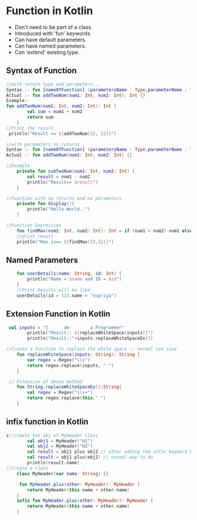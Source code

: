 # Function in Kotlin 
- Don't need to be part of a class.
- Introduced with 'fun' keywords.
- Can have default parameters.
- Can have named parameters.
- Can 'extend' existing type.

## Syntax of Function
```Kotlin
//with return type and parameters...
Syntax :- fun [nameOfFunction] (parametersName : Type,parameterName : Type,...) : [return type if any] {}
Actual :- fun addTwoNum(num1: Int, num2: Int): Int {}
Example:-
fun addTwoNum(num1: Int, num2: Int): Int {
        val sum = num1 + num2
        return sum
    }
//Print the result 
 println("Result == ${addTwoNum(12, 12)}")
```
```Kotlin
//with parameters no returns 
Syntax :- fun [nameOfFunction] (parametersName : Type,parameterName : Type,...) {}
Actual :- fun addTwoNum(num1: Int, num2: Int) {}

//Example
    private fun subTwoNum(num1: Int, num2: Int) {
        val result = num1 - num2
        println("Result== $result")
    }
```
```Kotlin
//function with no returns and no parameters
    private fun display(){
        println("Hello World..")
    }
```
```Kotlin
//Function Expression
    fun findMax(num1: Int, num2: Int): Int = if (num1 > num2) num1 else num2
    //print result 
    println("Max is== ${findMax(23,32)}")
```
## Named Parameters
```Kotlin
    fun userDetails(name: String, id: Int) {
        println("Name = $name and ID = $id")
    }
    //Print Results will be like 
    userDetails(id = 123,name = "supriya")
```
## Extension Function in Kotlin 
```kotlin
 val inputs = "I      am        a Programmer"
        println("Result:: ${replaceWhiteSpace(inputs)}")
        println("Result::"+inputs.replaceWhiteSpaceEx())
```
```Kotlin
//Create a function to replace the white space :: normal use case 
    fun replaceWhiteSpace(inputs: String): String {
        var regex = Regex("\\s")
        return regex.replace(inputs, " ")
    }
```
```Kotlin
 // Extension of above method
    fun String.replaceWhiteSpaceEx():String{
        val regex = Regex("\\s+")
        return regex.replace(this," ")
    }
```
## infix function in Kotlin
```Kotlin
z//create two obj of MyHeader class
        val obj1 = MyHeader("H1")
        val obj2 = MyHeader("H2")
        val result = obj1 plus obj2 // after adding the infix keyword before the function
        val result = obj1.plus(obj2) // normal way to do 
        println(result.name)
//Create a class
    class MyHeader(var name: String) {}

     fun MyHeader.plus(other: MyHeader): MyHeader {
        return MyHeader(this.name + other.name)
    }
    infix fun MyHeader.plus(other: MyHeader): MyHeader {
        return MyHeader(this.name + other.name)
    }
```

